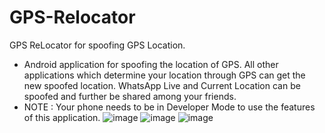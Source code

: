 # GPS-Relocator
GPS ReLocator for spoofing GPS Location. 
* Android application for spoofing the location of GPS. All other applications which determine your location through GPS can get the new spoofed location. WhatsApp Live and Current Location can be spoofed and further be shared among your friends.
* NOTE : Your phone needs to be in Developer Mode to use the features of this application.
 ![image](https://github.com/sick3lement/GPS-Relocator/blob/master/WhatsApp%20Image%202018-05-22%20at%202.25.48%20AM%20(1).jpeg)
 ![image](https://github.com/sick3lement/GPS-Relocator/blob/master/WhatsApp%20Image%202018-05-22%20at%202.25.48%20AM%20(2).jpeg)
 ![image](https://github.com/sick3lement/GPS-Relocator/blob/master/WhatsApp%20Image%202018-05-22%20at%202.25.48%20AM.jpeg)
